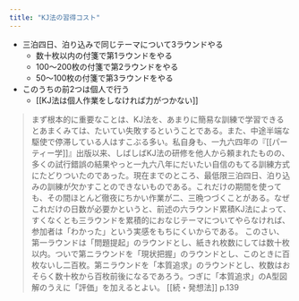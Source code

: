 ```yaml
---
title: "KJ法の習得コスト"
---
```


- 三泊四日、泊り込みで同じテーマについて3ラウンドやる
    - 数十枚以内の付箋で第1ラウンドをやる
    - 100〜200枚の付箋で第2ラウンドをやる
    - 50〜100枚の付箋で第3ラウンドをやる
- このうちの前2つは個人で行う
    - [[KJ法は個人作業をしなければ力がつかない]]

> まず根本的に重要なことは、KJ法を、あまりに簡易な訓練で学習できるとあまくみては、たいてい失敗するということである。また、中途半端な駆使で停滞している人はすこぶる多い。私自身も、一九六四年の『[[パーティー学]]』出版以来、しばしばKJ法の研修を他人から頼まれたものの、多くの試行錯誤の結果やっと一九六八年にだいたい自信のもてる訓練方式にたどりついたのであった。現在までのところ、最低限三泊四日、泊り込みの訓練が欠かすことのできないものである。これだけの期間を使っても、その間ほとんど徹夜にちかい作業が二、三晩つづくことがある。なぜこれだけの日数が必要かというと、前述の六ラウンド累積KJ法によって、すくなくとも三ラウンドを累積的におなじテーマについてやらなければ、参加者は「わかった」という実感をもちにくいからである。
> このさい、第一ラウンドは「問題提起」のラウンドとし、紙きれ枚数にしては数十枚以内。ついで第ニラウンドを「現状把握」のラウンドとし、このときに百枚ないし二百枚。第ニラウンドを「本質追求」のラウンドとし、枚数はおそらく数十枚から百枚前後になるであろう。つぎに「本質追求」のA型図解のうえに「評価」を加えるとよい。
[[続・発想法]] p.139


